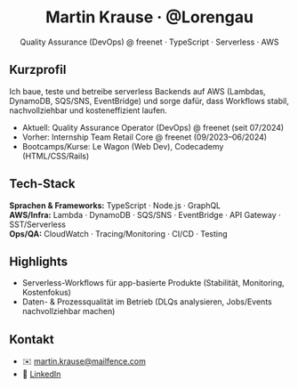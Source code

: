 <h1 align="center">Martin Krause · @Lorengau</h1>
<p align="center">Quality Assurance (DevOps) @ freenet · TypeScript · Serverless · AWS</p>

## Kurzprofil
Ich baue, teste und betreibe serverless Backends auf AWS (Lambdas, DynamoDB, SQS/SNS, EventBridge) und sorge dafür, dass Workflows stabil, nachvollziehbar und kosteneffizient laufen.

- Aktuell: Quality Assurance Operator (DevOps) @ freenet (seit 07/2024)
- Vorher: Internship Team Retail Core @ freenet (09/2023–06/2024)
- Bootcamps/Kurse: Le Wagon (Web Dev), Codecademy (HTML/CSS/Rails)

## Tech-Stack
**Sprachen & Frameworks:** TypeScript · Node.js · GraphQL  
**AWS/Infra:** Lambda · DynamoDB · SQS/SNS · EventBridge · API Gateway · SST/Serverless  
**Ops/QA:** CloudWatch · Tracing/Monitoring · CI/CD · Testing

## Highlights
- Serverless-Workflows für app-basierte Produkte (Stabilität, Monitoring, Kostenfokus)
- Daten- & Prozessqualität im Betrieb (DLQs analysieren, Jobs/Events nachvollziehbar machen)

## Kontakt
- ✉️ [martin.krause@mailfence.com](mailto:martin.krause@mailfence.com)
- 💼 [LinkedIn](https://www.linkedin.com/in/martin-krause-981b7a15b)

